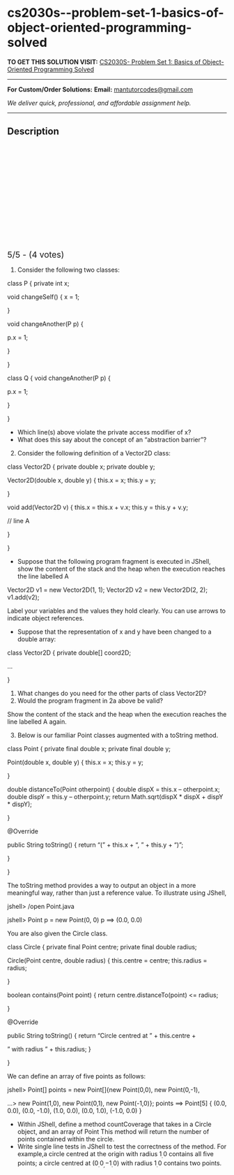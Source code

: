 # cs2030s--problem-set-1-basics-of-object-oriented-programming-solved
**TO GET THIS SOLUTION VISIT:** [CS2030S- Problem Set 1: Basics of Object-Oriented Programming Solved](https://mantutor.com/product/cs2030s-problem-set-1-basics-of-object-oriented-programming-solved/)


---

**For Custom/Order Solutions:** **Email:** mantutorcodes@gmail.com  

*We deliver quick, professional, and affordable assignment help.*

---

<h2>Description</h2>



<div class="kk-star-ratings kksr-auto kksr-align-center kksr-valign-top" data-payload="{&quot;align&quot;:&quot;center&quot;,&quot;id&quot;:&quot;73486&quot;,&quot;slug&quot;:&quot;default&quot;,&quot;valign&quot;:&quot;top&quot;,&quot;ignore&quot;:&quot;&quot;,&quot;reference&quot;:&quot;auto&quot;,&quot;class&quot;:&quot;&quot;,&quot;count&quot;:&quot;4&quot;,&quot;legendonly&quot;:&quot;&quot;,&quot;readonly&quot;:&quot;&quot;,&quot;score&quot;:&quot;5&quot;,&quot;starsonly&quot;:&quot;&quot;,&quot;best&quot;:&quot;5&quot;,&quot;gap&quot;:&quot;4&quot;,&quot;greet&quot;:&quot;Rate this product&quot;,&quot;legend&quot;:&quot;5\/5 - (4 votes)&quot;,&quot;size&quot;:&quot;24&quot;,&quot;title&quot;:&quot;CS2030S- Problem Set 1: Basics of Object-Oriented Programming Solved&quot;,&quot;width&quot;:&quot;138&quot;,&quot;_legend&quot;:&quot;{score}\/{best} - ({count} {votes})&quot;,&quot;font_factor&quot;:&quot;1.25&quot;}">

<div class="kksr-stars">

<div class="kksr-stars-inactive">
            <div class="kksr-star" data-star="1" style="padding-right: 4px">


<div class="kksr-icon" style="width: 24px; height: 24px;"></div>
        </div>
            <div class="kksr-star" data-star="2" style="padding-right: 4px">


<div class="kksr-icon" style="width: 24px; height: 24px;"></div>
        </div>
            <div class="kksr-star" data-star="3" style="padding-right: 4px">


<div class="kksr-icon" style="width: 24px; height: 24px;"></div>
        </div>
            <div class="kksr-star" data-star="4" style="padding-right: 4px">


<div class="kksr-icon" style="width: 24px; height: 24px;"></div>
        </div>
            <div class="kksr-star" data-star="5" style="padding-right: 4px">


<div class="kksr-icon" style="width: 24px; height: 24px;"></div>
        </div>
    </div>

<div class="kksr-stars-active" style="width: 138px;">
            <div class="kksr-star" style="padding-right: 4px">


<div class="kksr-icon" style="width: 24px; height: 24px;"></div>
        </div>
            <div class="kksr-star" style="padding-right: 4px">


<div class="kksr-icon" style="width: 24px; height: 24px;"></div>
        </div>
            <div class="kksr-star" style="padding-right: 4px">


<div class="kksr-icon" style="width: 24px; height: 24px;"></div>
        </div>
            <div class="kksr-star" style="padding-right: 4px">


<div class="kksr-icon" style="width: 24px; height: 24px;"></div>
        </div>
            <div class="kksr-star" style="padding-right: 4px">


<div class="kksr-icon" style="width: 24px; height: 24px;"></div>
        </div>
    </div>
</div>


<div class="kksr-legend" style="font-size: 19.2px;">
            5/5 - (4 votes)    </div>
    </div>
<ol>
<li>Consider the following two classes:</li>
</ol>
class P { private int x;

void changeSelf() { x = 1;

}

void changeAnother(P p) {

p.x = 1;

}

}

class Q { void changeAnother(P p) {

p.x = 1;

}

}

<ul>
<li>Which line(s) above violate the private access modifier of x?</li>
<li>What does this say about the concept of an “abstraction barrier”?</li>
</ul>
<ol start="2">
<li>Consider the following definition of a Vector2D class:</li>
</ol>
class Vector2D { private double x; private double y;

Vector2D(double x, double y) { this.x = x; this.y = y;

}

void add(Vector2D v) { this.x = this.x + v.x; this.y = this.y + v.y;

// line A

}

}

<ul>
<li>Suppose that the following program fragment is executed in JShell, show the content of the stack and the heap when the execution reaches the line labelled A</li>
</ul>
Vector2D v1 = new Vector2D(1, 1); Vector2D v2 = new Vector2D(2, 2); v1.add(v2);

Label your variables and the values they hold clearly. You can use arrows to indicate object references.

<ul>
<li>Suppose that the representation of x and y have been changed to a double array:</li>
</ul>
class Vector2D { private double[] coord2D;

…

}

<ol>
<li>What changes do you need for the other parts of class Vector2D?</li>
<li>Would the program fragment in 2a above be valid?</li>
</ol>
Show the content of the stack and the heap when the execution reaches the line labelled A again.

<ol start="3">
<li>Below is our familiar Point classes augmented with a toString method.</li>
</ol>
class Point { private final double x; private final double y;

Point(double x, double y) { this.x = x; this.y = y;

}

double distanceTo(Point otherpoint) { double dispX = this.x – otherpoint.x; double dispY = this.y – otherpoint.y; return Math.sqrt(dispX * dispX + dispY * dispY);

}

@Override

public String toString() { return “(” + this.x + “, ” + this.y + “)”;

}

}

The toString method provides a way to output an object in a more meaningful way, rather than just a reference value. To illustrate using JShell,

jshell&gt; /open Point.java

jshell&gt; Point p = new Point(0, 0) p ==&gt; (0.0, 0.0)

You are also given the Circle class.

class Circle { private final Point centre; private final double radius;

Circle(Point centre, double radius) { this.centre = centre; this.radius = radius;

}

boolean contains(Point point) { return centre.distanceTo(point) &lt;= radius;

}

@Override

public String toString() { return “Circle centred at ” + this.centre +

” with radius ” + this.radius; }

}

We can define an array of five points as follows:

jshell&gt; Point[] points = new Point[]{new Point(0,0), new Point(0,-1),

…&gt; new Point(1,0), new Point(0,1), new Point(-1,0)}; points ==&gt; Point[5] { (0.0, 0.0), (0.0, -1.0), (1.0, 0.0), (0.0, 1.0), (-1.0, 0.0) }

<ul>
<li>Within JShell, define a method countCoverage that takes in a Circle object, and an array of Point This method will return the number of points contained within the circle.</li>
<li>Write single line tests in JShell to test the correctness of the method. For example,a circle centred at the origin with radius 1<em><sub>.</sub></em>0 contains all five points; a circle centred at (0<em><sub>.</sub></em>0<em><sub>,</sub></em>−1<em><sub>.</sub></em>0) with radius 1<em><sub>.</sub></em>0 contains two points.</li>
</ul>
